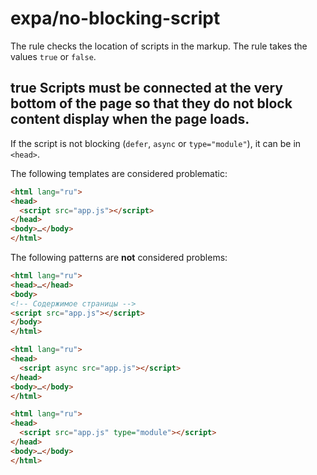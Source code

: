 # expa/no-blocking-script

The rule checks the location of scripts in the markup. The rule takes the values `true` or `false`.

## true Scripts must be connected at the very bottom of the page so that they do not block content display when the page loads.

If the script is not blocking (`defer`, `async` or `type="module"`), it can be in `<head>`.

The following templates are considered problematic:
```html
<html lang="ru">
<head>
  <script src="app.js"></script>
</head>
<body>…</body>
</html>
```

The following patterns are **not** considered problems:
```html
<html lang="ru">
<head>…</head>
<body>
<!-- Содержимое страницы -->
<script src="app.js"></script>
</body>
</html>
```

```html
<html lang="ru">
<head>
  <script async src="app.js"></script>
</head>
<body>…</body>
</html>
```

```html
<html lang="ru">
<head>
  <script src="app.js" type="module"></script>
</head>
<body>…</body>
</html>
```
